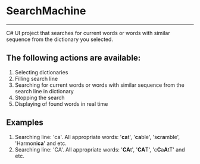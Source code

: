 # SearchMachine
---
C# UI project that searches for current words or words with similar sequence from the dictionary you selected.

The following actions are available:
---
1. Selecting dictionaries
2. Filling search line
3. Searching for current words or words with similar sequence from the search line in dictionary
4. Stopping the search
5. Displaying of found words in real time

Examples
---
1. Searching line: 'ca'. All appropriate words: '**ca**t', '**ca**ble', 's**c**r**a**mble', 'Harmoni**ca**' and etc.
2. Searching line: 'CA'. All appropriate words: '**CA**t', '**CA**T', 'c**C**a**A**tT' and etc.

